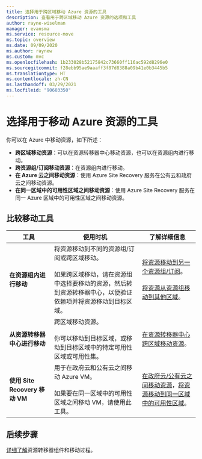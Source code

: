 ```yaml
---
title: 选择用于跨区域移动 Azure 资源的工具
description: 查看用于跨区域移动 Azure 资源的选项和工具
author: rayne-wiselman
manager: evansma
ms.service: resource-move
ms.topic: overview
ms.date: 09/09/2020
ms.author: raynew
ms.custom: mvc
ms.openlocfilehash: 1b233028b52175842c73660ff116ac592d8296e0
ms.sourcegitcommit: f28ebb95ae9aaaff3f87d8388a09b41e0b3445b5
ms.translationtype: HT
ms.contentlocale: zh-CN
ms.lasthandoff: 03/29/2021
ms.locfileid: "90603350"
---
```

# <a name="choose-a-tool-for-moving-azure-resources"></a>选择用于移动 Azure 资源的工具

你可以在 Azure 中移动资源，如下所述：

- **跨区域移动资源**：可以在资源转移器中心移动资源，也可以在资源组内进行移动。 
- **跨资源组/订阅移动资源**：在资源组内进行移动。 
- **在 Azure 云之间移动资源**：使用 Azure Site Recovery 服务在公有云和政府云之间移动资源。
- **在同一区域中的可用性区域之间移动资源**：使用 Azure Site Recovery 服务在同一 Azure 区域中的可用性区域之间移动资源。


## <a name="compare-move-tools"></a>比较移动工具

**工具** | **使用时机** | **了解详细信息** 
--- | --- | ---
**在资源组内进行移动** | 将资源移动到不同的资源组/订阅或跨区域移动。<br/><br/> 如果跨区域移动，请在资源组中选择要移动的资源，然后转到资源转移器中心，以便验证依赖项并将资源移动到目标区域。 | [将资源移动到另一个资源组/订阅](../azure-resource-manager/management/move-resource-group-and-subscription.md)。<br/><br/> [将资源从资源组移动到其他区域](move-region-within-resource-group.md)。
**从资源转移器中心进行移动** | 跨区域移动资源。 <br/><br/> 你可以移动到目标区域，或移动到目标区域中的特定可用性区域或可用性集。 | [在资源转移器中心跨区域移动资源]()。
**使用 Site Recovery 移动 VM** | 用于在政府云和公有云之间移动 Azure VM。<br/><br/> 如果要在同一区域中的可用性区域之间移动 VM，请使用此工具。 |[在政府云/公有云之间移动资源](../site-recovery/region-move-cross-geos.md)，[将资源移动到同一区域中的可用性区域](../site-recovery/azure-to-azure-how-to-enable-zone-to-zone-disaster-recovery.md)。

## <a name="next-steps"></a>后续步骤

[详细了解](about-move-process.md)资源转移器组件和移动过程。
